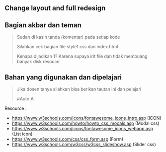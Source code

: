 ## Change layout and full redesign

## Bagian akbar dan teman 

> Sudah di kasih tanda (komentar) pada setiap kode
> 
> Silahkan cek bagian file style1.css dan index.html
> 
> Kenapa dijadikan 1? Karena supaya irit file dan tidak membuang banyak disk resouce 

## Bahan yang digunakan dan dipelajari 

> Jika dosen tanya silahkan bisa berikan tautan ini dan pelajari
>
> #Auto A 

Resource : 

- https://www.w3schools.com/icons/fontawesome_icons_intro.asp (ICON)
- https://www.w3schools.com/howto/howto_css_modals.asp (Modal css)
- https://www.w3schools.com/icons/fontawesome_icons_webapp.asp (List icon)
- https://www.w3schools.com/css/css_form.asp (Form)
- https://www.w3schools.com/w3css/w3css_slideshow.asp (Slider css)
